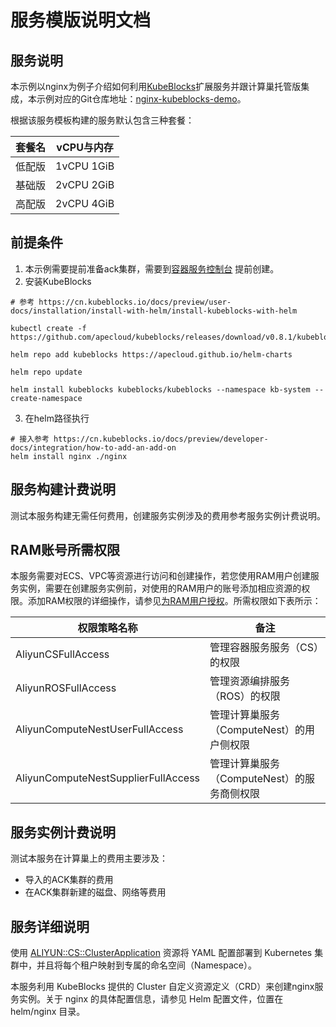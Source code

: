 # 服务模版说明文档

## 服务说明
本示例以nginx为例子介绍如何利用[KubeBlocks](https://kubeblocks.io/)扩展服务并跟计算巢托管版集成，本示例对应的Git仓库地址：[nginx-kubeblocks-demo](https://github.com/aliyun-computenest/nginx-kubeblocks-demo)。

根据该服务模板构建的服务默认包含三种套餐：

| 套餐名  | vCPU与内存      | 
|--------|----------------|
| 低配版 | 1vCPU 1GiB |
| 基础版 | 2vCPU 2GiB  |
| 高配版 | 2vCPU 4GiB |


## 前提条件
1. 本示例需要提前准备ack集群，需要到[容器服务控制台](https://cs.console.aliyun.com/) 提前创建。
2. 安装KubeBlocks
```shell
# 参考 https://cn.kubeblocks.io/docs/preview/user-docs/installation/install-with-helm/install-kubeblocks-with-helm

kubectl create -f https://github.com/apecloud/kubeblocks/releases/download/v0.8.1/kubeblocks_crds.yaml

helm repo add kubeblocks https://apecloud.github.io/helm-charts

helm repo update

helm install kubeblocks kubeblocks/kubeblocks --namespace kb-system --create-namespace
```
3. 在helm路径执行
```shell
# 接入参考 https://cn.kubeblocks.io/docs/preview/developer-docs/integration/how-to-add-an-add-on
helm install nginx ./nginx
```

## 服务构建计费说明

测试本服务构建无需任何费用，创建服务实例涉及的费用参考服务实例计费说明。

## RAM账号所需权限

本服务需要对ECS、VPC等资源进行访问和创建操作，若您使用RAM用户创建服务实例，需要在创建服务实例前，对使用的RAM用户的账号添加相应资源的权限。添加RAM权限的详细操作，请参见[为RAM用户授权](https://help.aliyun.com/document_detail/121945.html)。所需权限如下表所示：

| 权限策略名称                          | 备注                     |
|---------------------------------|------------------------|
| AliyunCSFullAccess             | 管理容器服务服务（CS）的权限       |
| AliyunROSFullAccess             | 管理资源编排服务（ROS）的权限       |
| AliyunComputeNestUserFullAccess | 管理计算巢服务（ComputeNest）的用户侧权限 |
| AliyunComputeNestSupplierFullAccess | 管理计算巢服务（ComputeNest）的服务商侧权限 |

## 服务实例计费说明

测试本服务在计算巢上的费用主要涉及：

- 导入的ACK集群的费用
- 在ACK集群新建的磁盘、网络等费用


## 服务详细说明

使用 [ALIYUN::CS::ClusterApplication](https://rosnext.console.aliyun.com/resourceType/ALIYUN::CS::ClusterApplication?entityType=Resource) 资源将 YAML 配置部署到 Kubernetes 集群中，并且将每个租户映射到专属的命名空间（Namespace）。

本服务利用 KubeBlocks 提供的 Cluster 自定义资源定义（CRD）来创建nginx服务实例。关于 nginx 的具体配置信息，请参见 Helm 配置文件，位置在 helm/nginx 目录。